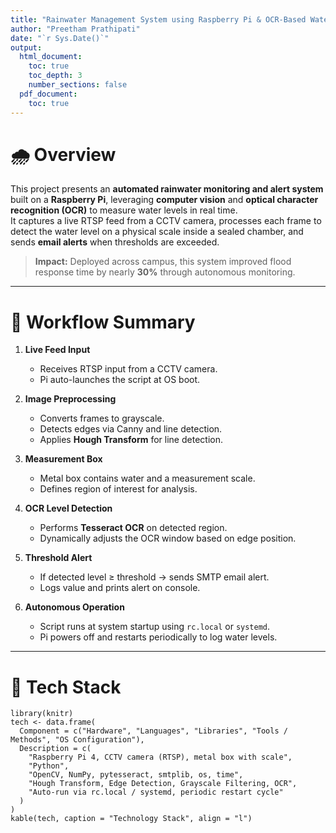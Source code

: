 ```yaml
---
title: "Rainwater Management System using Raspberry Pi & OCR-Based Water Level Detection"
author: "Preetham Prathipati"
date: "`r Sys.Date()`"
output:
  html_document:
    toc: true
    toc_depth: 3
    number_sections: false
  pdf_document:
    toc: true
---
```


# 🌧️ Overview

This project presents an **automated rainwater monitoring and alert system** built on a **Raspberry Pi**, leveraging **computer vision** and **optical character recognition (OCR)** to measure water levels in real time.  
It captures a live RTSP feed from a CCTV camera, processes each frame to detect the water level on a physical scale inside a sealed chamber, and sends **email alerts** when thresholds are exceeded.

> **Impact:** Deployed across campus, this system improved flood response time by nearly **30%** through autonomous monitoring.

---

# 🧠 Workflow Summary

1. **Live Feed Input**
   - Receives RTSP input from a CCTV camera.
   - Pi auto-launches the script at OS boot.

2. **Image Preprocessing**
   - Converts frames to grayscale.
   - Detects edges via Canny and line detection.
   - Applies **Hough Transform** for line detection.

3. **Measurement Box**
   - Metal box contains water and a measurement scale.
   - Defines region of interest for analysis.

4. **OCR Level Detection**
   - Performs **Tesseract OCR** on detected region.
   - Dynamically adjusts the OCR window based on edge position.

5. **Threshold Alert**
   - If detected level ≥ threshold → sends SMTP email alert.
   - Logs value and prints alert on console.

6. **Autonomous Operation**
   - Script runs at system startup using `rc.local` or `systemd`.
   - Pi powers off and restarts periodically to log water levels.

---

# 🧩 Tech Stack

```{r, echo=FALSE}
library(knitr)
tech <- data.frame(
  Component = c("Hardware", "Languages", "Libraries", "Tools / Methods", "OS Configuration"),
  Description = c(
    "Raspberry Pi 4, CCTV camera (RTSP), metal box with scale",
    "Python",
    "OpenCV, NumPy, pytesseract, smtplib, os, time",
    "Hough Transform, Edge Detection, Grayscale Filtering, OCR",
    "Auto-run via rc.local / systemd, periodic restart cycle"
  )
)
kable(tech, caption = "Technology Stack", align = "l")
